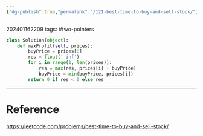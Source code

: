 ```yaml
---
{"dg-publish":true,"permalink":"/121-best-time-to-buy-and-sell-stock/"}
---
```


202401162209
tags:  #two-pointers

```python
class Solution(object):
	def maxProfit(self, prices):
		buyPrice = prices[0]
		res = float('-inf')
		for i in range(1, len(prices)):
			res = max(res, prices[i] - buyPrice)
			buyPrice = min(buyPrice, prices[i])
		return 0 if res < 0 else res
```

---
# Reference

https://leetcode.com/problems/best-time-to-buy-and-sell-stock/
